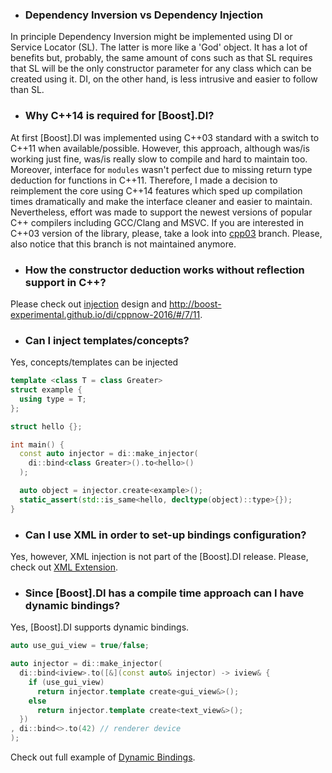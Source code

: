 * ### Dependency Inversion vs Dependency Injection
In principle Dependency Inversion might be implemented using DI or Service Locator (SL).
The latter is more like a 'God' object. It has a lot of benefits but, probably, the same
amount of cons such as that SL requires that SL will be the only constructor parameter for any class which can be created using it.
DI, on the other hand, is less intrusive and easier to follow than SL.

>

* ### Why C++14 is required for [Boost].DI?
At first [Boost].DI was implemented using C++03 standard with a switch to C++11 when available/possible.
However, this approach, although was/is working just fine, was/is really slow to compile and hard to maintain too.
Moreover, interface for `modules` wasn't perfect due to missing return type deduction for functions in C++11.
Therefore, I made a decision to reimplement the core using C++14 features which sped up compilation times dramatically
and make the interface cleaner and easier to maintain. Nevertheless, effort was made to support the newest versions of
popular C++ compilers including GCC/Clang and MSVC. If you are interested in C++03 version of the library, please, take
a look into [cpp03](https://github.com/boost-experimental/di/tree/cpp03) branch. Please, also notice that this
branch is not maintained anymore.

>

* ### How the constructor deduction works without reflection support in C++?
Please check out [injection](overview.md#nutshell) design and http://boost-experimental.github.io/di/cppnow-2016/#/7/11.

>

* ### Can I inject templates/concepts?
Yes, concepts/templates can be injected

```cpp
template <class T = class Greater>
struct example { 
  using type = T;
};

struct hello {};

int main() {
  const auto injector = di::make_injector(
    di::bind<class Greater>().to<hello>()
  );

  auto object = injector.create<example>();
  static_assert(std::is_same<hello, decltype(object)::type>{});
}
```

>

* ### Can I use XML in order to set-up bindings configuration?
Yes, however, XML injection is not part of the [Boost].DI release.
Please, check out [XML Extension](extensions.md#xml-injection).

>

* ### Since [Boost].DI has a compile time approach can I have dynamic bindings?
Yes, [Boost].DI supports dynamic bindings.

```cpp
auto use_gui_view = true/false;

auto injector = di::make_injector(
  di::bind<iview>.to([&](const auto& injector) -> iview& {
    if (use_gui_view)
      return injector.template create<gui_view&>();
    else
      return injector.template create<text_view&>();
  })
, di::bind<>.to(42) // renderer device
);
```

Check out full example of [Dynamic Bindings](examples.md#dynamic-bindings).
